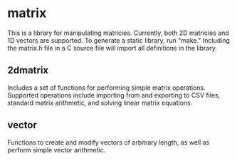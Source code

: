matrix
======
This is a library for manipulating matricies. Currently, both 2D matricies and
1D vectors are supported. To generate a static library, run "make." Including
the matrix.h file in a C source file will import all definitions in the library.

2dmatrix
--------
Includes a set of functions for performing simple matrix operations. Supported
operations include importing from and exporting to CSV files, standard matrix
arithmetic, and solving linear matrix equations.

vector
------
Functions to create and modify vectors of arbitrary length, as well as perform
simple vector arithmetic.

